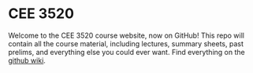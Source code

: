 # CEE 3520
Welcome to the CEE 3520 course website, now on GitHub! This repo will contain all the course material, including lectures, summary sheets, past prelims, and everything else you could ever want. Find everything on the [github wiki](https://github.com/AguaClara/CEE3520/wiki).
